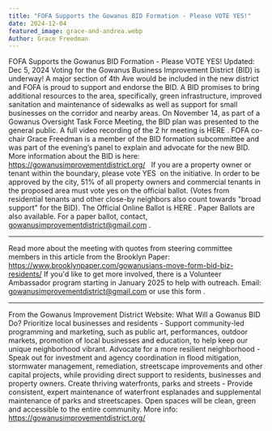 ```yaml
---
title: "FOFA Supports the Gowanus BID Formation - Please VOTE YES!"
date: 2024-12-04
featured_image: grace-and-andrea.webp
Author: Grace Freedman
---
```



FOFA Supports the Gowanus BID Formation - Please VOTE YES!
Updated: 
Dec 5, 2024
Voting for the Gowanus Business Improvement District (BID) is underway! A major section of 4th Ave would be included in the new district and FOFA is proud to support and endorse the BID. A BID promises to bring additional resources to the area, specifically, green infrastructure, improved sanitation and maintenance of sidewalks as well as support for small businesses on the corridor and nearby areas.
On November 14, as part of a Gowanus Oversight Task Force Meeting, the BID plan was presented to the general public. A full video recording of the 2 hr meeting is 
HERE
. FOFA co-chair Grace Freedman is a member of the BID formation subcommittee and was part of the evening’s panel to explain and advocate for the new BID. 
More information about the BID is here: 
https://gowanusimprovementdistrict.org/
 
If you are a property owner or tenant within the boundary, please vote 
YES
 on the initiative. In order to be approved by the city, 51% of all property owners and commercial tenants in the proposed area must vote yes on the official ballot. (Votes from residential tenants and other close-by neighbors also count towards "broad support" for the BID). 
The Official Online Ballot is 
HERE
. Paper Ballots are also available. For a paper ballot, contact, 
gowanusimprovementdistrict@gmail.com
.
_____________
Read more about the meeting with quotes from steering committee members in this article from the Brooklyn Paper: 
https://www.brooklynpaper.com/gowanusians-move-form-bid-biz-residents/
If you'd like to get more involved, there is a 
Volunteer Ambassador program starting in January 2025
 to help with outreach. Email: 
gowanusimprovementdistrict@gmail.com
 or use this 
form
.
_____________
From the Gowanus Improvement District Website:
What Will a Gowanus BID Do?
Prioritize local businesses and residents - 
Support community-led programming and marketing, such as public art, performances, outdoor markets, promotion of local businesses and education, to help keep our unique neighborhood vibrant.
Advocate for a more resilient neighborhood - 
Speak out for investment and agency coordination in flood mitigation, stormwater management, remediation, streetscape improvements and other capital projects, while providing direct support to residents, businesses and property owners.
Create thriving waterfronts, parks and streets - 
Provide consistent, expert maintenance of waterfront esplanades and supplemental maintenance of parks and streetscapes. Open spaces will be clean, green and accessible to the entire community.
More info: 
https://gowanusimprovementdistrict.org/
 



